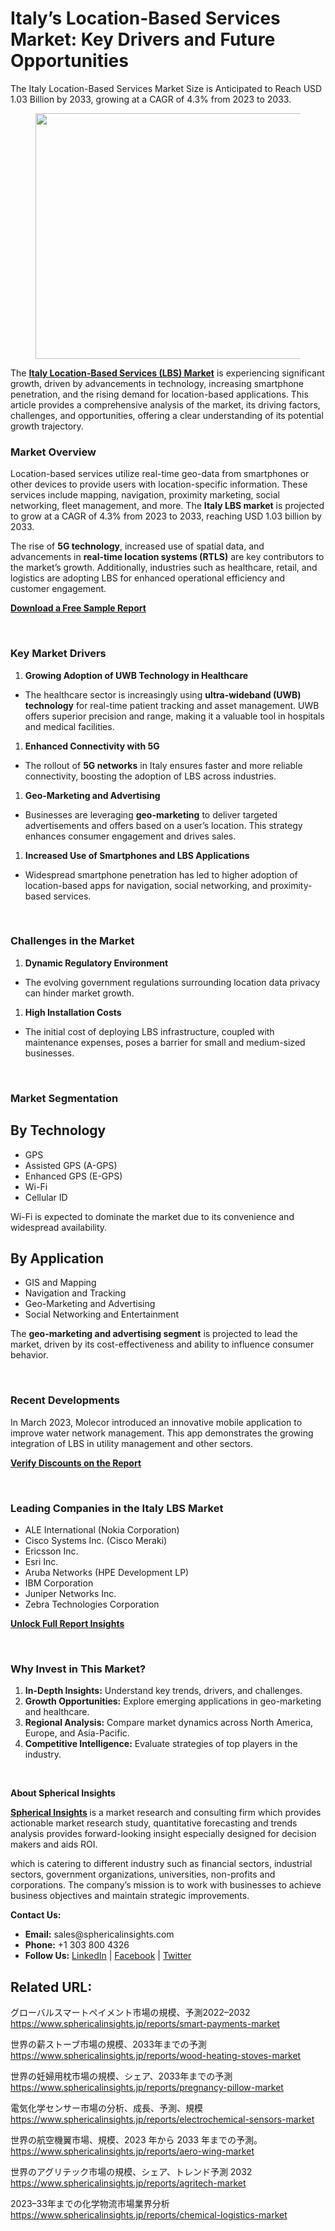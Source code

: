 <h1 id="8797" class="pw-post-title fo fp fq bf fr fs ft fu fv fw fx fy fz ga gb gc gd ge gf gg gh gi gj gk gl gm gn go gp gq bk" data-testid="storyTitle" data-selectable-paragraph=""><strong class="al">Italy&rsquo;s Location-Based Services Market: Key Drivers and Future Opportunities</strong></h1>
<div class="eq er es et eu l">
<article>
<div class="l">
<div class="l">
<section>
<div>
<div class="fj fk fl fm fn">
<div class="ab cb">
<div class="ci bh ev ew ex ey">
<p id="90f6" class="pw-post-body-paragraph lg lh fq li b lj lk ll lm ln lo lp lq lr ls lt lu lv lw lx ly lz ma mb mc md fj bk" data-selectable-paragraph="">The Italy Location-Based Services Market Size is Anticipated to Reach USD 1.03 Billion by 2033, growing at a CAGR of 4.3% from 2023 to 2033.</p>
<figure class="mh mi mj mk ml mm me mf paragraph-image">
<div class="mn mo ed mp bh mq" tabindex="0">
<div class="me mf mg"><picture><source srcset="https://miro.medium.com/v2/resize:fit:640/format:webp/1*uLOSjAmNP12-VHCLQ4cfRQ.jpeg 640w, https://miro.medium.com/v2/resize:fit:720/format:webp/1*uLOSjAmNP12-VHCLQ4cfRQ.jpeg 720w, https://miro.medium.com/v2/resize:fit:750/format:webp/1*uLOSjAmNP12-VHCLQ4cfRQ.jpeg 750w, https://miro.medium.com/v2/resize:fit:786/format:webp/1*uLOSjAmNP12-VHCLQ4cfRQ.jpeg 786w, https://miro.medium.com/v2/resize:fit:828/format:webp/1*uLOSjAmNP12-VHCLQ4cfRQ.jpeg 828w, https://miro.medium.com/v2/resize:fit:1100/format:webp/1*uLOSjAmNP12-VHCLQ4cfRQ.jpeg 1100w, https://miro.medium.com/v2/resize:fit:1400/format:webp/1*uLOSjAmNP12-VHCLQ4cfRQ.jpeg 1400w" type="image/webp" sizes="(min-resolution: 4dppx) and (max-width: 700px) 50vw, (-webkit-min-device-pixel-ratio: 4) and (max-width: 700px) 50vw, (min-resolution: 3dppx) and (max-width: 700px) 67vw, (-webkit-min-device-pixel-ratio: 3) and (max-width: 700px) 65vw, (min-resolution: 2.5dppx) and (max-width: 700px) 80vw, (-webkit-min-device-pixel-ratio: 2.5) and (max-width: 700px) 80vw, (min-resolution: 2dppx) and (max-width: 700px) 100vw, (-webkit-min-device-pixel-ratio: 2) and (max-width: 700px) 100vw, 700px" /><source srcset="https://miro.medium.com/v2/resize:fit:640/1*uLOSjAmNP12-VHCLQ4cfRQ.jpeg 640w, https://miro.medium.com/v2/resize:fit:720/1*uLOSjAmNP12-VHCLQ4cfRQ.jpeg 720w, https://miro.medium.com/v2/resize:fit:750/1*uLOSjAmNP12-VHCLQ4cfRQ.jpeg 750w, https://miro.medium.com/v2/resize:fit:786/1*uLOSjAmNP12-VHCLQ4cfRQ.jpeg 786w, https://miro.medium.com/v2/resize:fit:828/1*uLOSjAmNP12-VHCLQ4cfRQ.jpeg 828w, https://miro.medium.com/v2/resize:fit:1100/1*uLOSjAmNP12-VHCLQ4cfRQ.jpeg 1100w, https://miro.medium.com/v2/resize:fit:1400/1*uLOSjAmNP12-VHCLQ4cfRQ.jpeg 1400w" sizes="(min-resolution: 4dppx) and (max-width: 700px) 50vw, (-webkit-min-device-pixel-ratio: 4) and (max-width: 700px) 50vw, (min-resolution: 3dppx) and (max-width: 700px) 67vw, (-webkit-min-device-pixel-ratio: 3) and (max-width: 700px) 65vw, (min-resolution: 2.5dppx) and (max-width: 700px) 80vw, (-webkit-min-device-pixel-ratio: 2.5) and (max-width: 700px) 80vw, (min-resolution: 2dppx) and (max-width: 700px) 100vw, (-webkit-min-device-pixel-ratio: 2) and (max-width: 700px) 100vw, 700px" data-testid="og" /><img class="bh ko mr c" src="https://miro.medium.com/v2/resize:fit:840/1*uLOSjAmNP12-VHCLQ4cfRQ.jpeg" alt="" width="700" height="393" /></picture></div>
</div>
</figure>
<p id="e35e" class="pw-post-body-paragraph lg lh fq li b lj lk ll lm ln lo lp lq lr ls lt lu lv lw lx ly lz ma mb mc md fj bk" data-selectable-paragraph="">The&nbsp;<a class="af ms" href="https://www.sphericalinsights.com/reports/italy-location-based-services-market" target="_blank" rel="noopener ugc nofollow"><strong class="li fr">Italy Location-Based Services (LBS) Market</strong></a>&nbsp;is experiencing significant growth, driven by advancements in technology, increasing smartphone penetration, and the rising demand for location-based applications. This article provides a comprehensive analysis of the market, its driving factors, challenges, and opportunities, offering a clear understanding of its potential growth trajectory.</p>
<h1 id="9891" class="mt mu fq bf mv mw mx my mz na nb nc nd ne nf ng nh ni nj nk nl nm nn no np nq bk" data-selectable-paragraph="">Market Overview</h1>
<p id="e005" class="pw-post-body-paragraph lg lh fq li b lj nr ll lm ln ns lp lq lr nt lt lu lv nu lx ly lz nv mb mc md fj bk" data-selectable-paragraph="">Location-based services utilize real-time geo-data from smartphones or other devices to provide users with location-specific information. These services include mapping, navigation, proximity marketing, social networking, fleet management, and more. The&nbsp;<strong class="li fr">Italy LBS market</strong>&nbsp;is projected to grow at a CAGR of 4.3% from 2023 to 2033, reaching USD 1.03 billion by 2033.</p>
<p id="3393" class="pw-post-body-paragraph lg lh fq li b lj lk ll lm ln lo lp lq lr ls lt lu lv lw lx ly lz ma mb mc md fj bk" data-selectable-paragraph="">The rise of&nbsp;<strong class="li fr">5G technology</strong>, increased use of spatial data, and advancements in&nbsp;<strong class="li fr">real-time location systems (RTLS)</strong>&nbsp;are key contributors to the market&rsquo;s growth. Additionally, industries such as healthcare, retail, and logistics are adopting LBS for enhanced operational efficiency and customer engagement.</p>
<p id="b6b1" class="pw-post-body-paragraph lg lh fq li b lj lk ll lm ln lo lp lq lr ls lt lu lv lw lx ly lz ma mb mc md fj bk" data-selectable-paragraph=""><a class="af ms" href="https://www.sphericalinsights.com/request-sample/7115" target="_blank" rel="noopener ugc nofollow"><strong class="li fr">Download a Free Sample Report</strong></a></p>
</div>
</div>
</div>
<div class="ab cb nw nx ny nz">&nbsp;</div>
<div class="fj fk fl fm fn">
<div class="ab cb">
<div class="ci bh ev ew ex ey">
<h1 id="d3c1" class="mt mu fq bf mv mw oe my mz na of nc nd ne og ng nh ni oh nk nl nm oi no np nq bk" data-selectable-paragraph="">Key Market Drivers</h1>
<ol class="">
<li id="3a27" class="lg lh fq li b lj nr ll lm ln ns lp lq lr nt lt lu lv nu lx ly lz nv mb mc md oj ok ol bk" data-selectable-paragraph=""><strong class="li fr">Growing Adoption of UWB Technology in Healthcare</strong></li>
</ol>
<ul class="">
<li id="bfb3" class="lg lh fq li b lj lk ll lm ln lo lp lq lr ls lt lu lv lw lx ly lz ma mb mc md om ok ol bk" data-selectable-paragraph="">The healthcare sector is increasingly using&nbsp;<strong class="li fr">ultra-wideband (UWB) technology</strong>&nbsp;for real-time patient tracking and asset management. UWB offers superior precision and range, making it a valuable tool in hospitals and medical facilities.</li>
</ul>
<ol class="">
<li id="34a4" class="lg lh fq li b lj lk ll lm ln lo lp lq lr ls lt lu lv lw lx ly lz ma mb mc md oj ok ol bk" data-selectable-paragraph=""><strong class="li fr">Enhanced Connectivity with 5G</strong></li>
</ol>
<ul class="">
<li id="02e2" class="lg lh fq li b lj lk ll lm ln lo lp lq lr ls lt lu lv lw lx ly lz ma mb mc md om ok ol bk" data-selectable-paragraph="">The rollout of&nbsp;<strong class="li fr">5G networks</strong>&nbsp;in Italy ensures faster and more reliable connectivity, boosting the adoption of LBS across industries.</li>
</ul>
<ol class="">
<li id="8d31" class="lg lh fq li b lj lk ll lm ln lo lp lq lr ls lt lu lv lw lx ly lz ma mb mc md oj ok ol bk" data-selectable-paragraph=""><strong class="li fr">Geo-Marketing and Advertising</strong></li>
</ol>
<ul class="">
<li id="2af8" class="lg lh fq li b lj lk ll lm ln lo lp lq lr ls lt lu lv lw lx ly lz ma mb mc md om ok ol bk" data-selectable-paragraph="">Businesses are leveraging&nbsp;<strong class="li fr">geo-marketing</strong>&nbsp;to deliver targeted advertisements and offers based on a user&rsquo;s location. This strategy enhances consumer engagement and drives sales.</li>
</ul>
<ol class="">
<li id="ad56" class="lg lh fq li b lj lk ll lm ln lo lp lq lr ls lt lu lv lw lx ly lz ma mb mc md oj ok ol bk" data-selectable-paragraph=""><strong class="li fr">Increased Use of Smartphones and LBS Applications</strong></li>
</ol>
<ul class="">
<li id="9c9a" class="lg lh fq li b lj lk ll lm ln lo lp lq lr ls lt lu lv lw lx ly lz ma mb mc md om ok ol bk" data-selectable-paragraph="">Widespread smartphone penetration has led to higher adoption of location-based apps for navigation, social networking, and proximity-based services.</li>
</ul>
</div>
</div>
</div>
<div class="ab cb nw nx ny nz">&nbsp;</div>
<div class="fj fk fl fm fn">
<div class="ab cb">
<div class="ci bh ev ew ex ey">
<h1 id="2a71" class="mt mu fq bf mv mw oe my mz na of nc nd ne og ng nh ni oh nk nl nm oi no np nq bk" data-selectable-paragraph="">Challenges in the Market</h1>
<ol class="">
<li id="7917" class="lg lh fq li b lj nr ll lm ln ns lp lq lr nt lt lu lv nu lx ly lz nv mb mc md oj ok ol bk" data-selectable-paragraph=""><strong class="li fr">Dynamic Regulatory Environment</strong></li>
</ol>
<ul class="">
<li id="47dc" class="lg lh fq li b lj lk ll lm ln lo lp lq lr ls lt lu lv lw lx ly lz ma mb mc md om ok ol bk" data-selectable-paragraph="">The evolving government regulations surrounding location data privacy can hinder market growth.</li>
</ul>
<ol class="">
<li id="54f2" class="lg lh fq li b lj lk ll lm ln lo lp lq lr ls lt lu lv lw lx ly lz ma mb mc md oj ok ol bk" data-selectable-paragraph=""><strong class="li fr">High Installation Costs</strong></li>
</ol>
<ul class="">
<li id="812f" class="lg lh fq li b lj lk ll lm ln lo lp lq lr ls lt lu lv lw lx ly lz ma mb mc md om ok ol bk" data-selectable-paragraph="">The initial cost of deploying LBS infrastructure, coupled with maintenance expenses, poses a barrier for small and medium-sized businesses.</li>
</ul>
</div>
</div>
</div>
<div class="ab cb nw nx ny nz">&nbsp;</div>
<div class="fj fk fl fm fn">
<div class="ab cb">
<div class="ci bh ev ew ex ey">
<h1 id="02fa" class="mt mu fq bf mv mw oe my mz na of nc nd ne og ng nh ni oh nk nl nm oi no np nq bk" data-selectable-paragraph="">Market Segmentation</h1>
<h2 id="dfc5" class="on mu fq bf mv oo op oq mz or os ot nd lr ou ov ow lv ox oy oz lz pa pb pc pd bk" data-selectable-paragraph="">By Technology</h2>
<ul class="">
<li id="ea47" class="lg lh fq li b lj nr ll lm ln ns lp lq lr nt lt lu lv nu lx ly lz nv mb mc md om ok ol bk" data-selectable-paragraph="">GPS</li>
<li id="a5b5" class="lg lh fq li b lj pe ll lm ln pf lp lq lr pg lt lu lv ph lx ly lz pi mb mc md om ok ol bk" data-selectable-paragraph="">Assisted GPS (A-GPS)</li>
<li id="0c4c" class="lg lh fq li b lj pe ll lm ln pf lp lq lr pg lt lu lv ph lx ly lz pi mb mc md om ok ol bk" data-selectable-paragraph="">Enhanced GPS (E-GPS)</li>
<li id="dd32" class="lg lh fq li b lj pe ll lm ln pf lp lq lr pg lt lu lv ph lx ly lz pi mb mc md om ok ol bk" data-selectable-paragraph="">Wi-Fi</li>
<li id="ba97" class="lg lh fq li b lj pe ll lm ln pf lp lq lr pg lt lu lv ph lx ly lz pi mb mc md om ok ol bk" data-selectable-paragraph="">Cellular ID</li>
</ul>
<p id="5c97" class="pw-post-body-paragraph lg lh fq li b lj lk ll lm ln lo lp lq lr ls lt lu lv lw lx ly lz ma mb mc md fj bk" data-selectable-paragraph="">Wi-Fi is expected to dominate the market due to its convenience and widespread availability.</p>
<h2 id="aa0c" class="on mu fq bf mv oo op oq mz or os ot nd lr ou ov ow lv ox oy oz lz pa pb pc pd bk" data-selectable-paragraph="">By Application</h2>
<ul class="">
<li id="3347" class="lg lh fq li b lj nr ll lm ln ns lp lq lr nt lt lu lv nu lx ly lz nv mb mc md om ok ol bk" data-selectable-paragraph="">GIS and Mapping</li>
<li id="7dda" class="lg lh fq li b lj pe ll lm ln pf lp lq lr pg lt lu lv ph lx ly lz pi mb mc md om ok ol bk" data-selectable-paragraph="">Navigation and Tracking</li>
<li id="4dff" class="lg lh fq li b lj pe ll lm ln pf lp lq lr pg lt lu lv ph lx ly lz pi mb mc md om ok ol bk" data-selectable-paragraph="">Geo-Marketing and Advertising</li>
<li id="ed59" class="lg lh fq li b lj pe ll lm ln pf lp lq lr pg lt lu lv ph lx ly lz pi mb mc md om ok ol bk" data-selectable-paragraph="">Social Networking and Entertainment</li>
</ul>
<p id="fb22" class="pw-post-body-paragraph lg lh fq li b lj lk ll lm ln lo lp lq lr ls lt lu lv lw lx ly lz ma mb mc md fj bk" data-selectable-paragraph="">The&nbsp;<strong class="li fr">geo-marketing and advertising segment</strong>&nbsp;is projected to lead the market, driven by its cost-effectiveness and ability to influence consumer behavior.</p>
</div>
</div>
</div>
<div class="ab cb nw nx ny nz">&nbsp;</div>
<div class="fj fk fl fm fn">
<div class="ab cb">
<div class="ci bh ev ew ex ey">
<h1 id="c86b" class="mt mu fq bf mv mw oe my mz na of nc nd ne og ng nh ni oh nk nl nm oi no np nq bk" data-selectable-paragraph="">Recent Developments</h1>
<p id="1af8" class="pw-post-body-paragraph lg lh fq li b lj nr ll lm ln ns lp lq lr nt lt lu lv nu lx ly lz nv mb mc md fj bk" data-selectable-paragraph="">In March 2023, Molecor introduced an innovative mobile application to improve water network management. This app demonstrates the growing integration of LBS in utility management and other sectors.</p>
<p id="6f51" class="pw-post-body-paragraph lg lh fq li b lj lk ll lm ln lo lp lq lr ls lt lu lv lw lx ly lz ma mb mc md fj bk" data-selectable-paragraph=""><a class="af ms" href="https://www.sphericalinsights.com/request-discount/7115" target="_blank" rel="noopener ugc nofollow"><strong class="li fr">Verify Discounts on the Report</strong></a></p>
</div>
</div>
</div>
<div class="ab cb nw nx ny nz">&nbsp;</div>
<div class="fj fk fl fm fn">
<div class="ab cb">
<div class="ci bh ev ew ex ey">
<h1 id="25f9" class="mt mu fq bf mv mw oe my mz na of nc nd ne og ng nh ni oh nk nl nm oi no np nq bk" data-selectable-paragraph="">Leading Companies in the Italy LBS Market</h1>
<ul class="">
<li id="7b16" class="lg lh fq li b lj nr ll lm ln ns lp lq lr nt lt lu lv nu lx ly lz nv mb mc md om ok ol bk" data-selectable-paragraph="">ALE International (Nokia Corporation)</li>
<li id="12ed" class="lg lh fq li b lj pe ll lm ln pf lp lq lr pg lt lu lv ph lx ly lz pi mb mc md om ok ol bk" data-selectable-paragraph="">Cisco Systems Inc. (Cisco Meraki)</li>
<li id="0e17" class="lg lh fq li b lj pe ll lm ln pf lp lq lr pg lt lu lv ph lx ly lz pi mb mc md om ok ol bk" data-selectable-paragraph="">Ericsson Inc.</li>
<li id="8d0b" class="lg lh fq li b lj pe ll lm ln pf lp lq lr pg lt lu lv ph lx ly lz pi mb mc md om ok ol bk" data-selectable-paragraph="">Esri Inc.</li>
<li id="561c" class="lg lh fq li b lj pe ll lm ln pf lp lq lr pg lt lu lv ph lx ly lz pi mb mc md om ok ol bk" data-selectable-paragraph="">Aruba Networks (HPE Development LP)</li>
<li id="caea" class="lg lh fq li b lj pe ll lm ln pf lp lq lr pg lt lu lv ph lx ly lz pi mb mc md om ok ol bk" data-selectable-paragraph="">IBM Corporation</li>
<li id="00ae" class="lg lh fq li b lj pe ll lm ln pf lp lq lr pg lt lu lv ph lx ly lz pi mb mc md om ok ol bk" data-selectable-paragraph="">Juniper Networks Inc.</li>
<li id="9915" class="lg lh fq li b lj pe ll lm ln pf lp lq lr pg lt lu lv ph lx ly lz pi mb mc md om ok ol bk" data-selectable-paragraph="">Zebra Technologies Corporation</li>
</ul>
<p id="f2a0" class="pw-post-body-paragraph lg lh fq li b lj lk ll lm ln lo lp lq lr ls lt lu lv lw lx ly lz ma mb mc md fj bk" data-selectable-paragraph=""><a class="af ms" href="https://www.sphericalinsights.com/reports/italy-location-based-services-market" target="_blank" rel="noopener ugc nofollow"><strong class="li fr">Unlock Full Report Insights</strong></a></p>
</div>
</div>
</div>
<div class="ab cb nw nx ny nz">&nbsp;</div>
<div class="fj fk fl fm fn">
<div class="ab cb">
<div class="ci bh ev ew ex ey">
<h1 id="9183" class="mt mu fq bf mv mw oe my mz na of nc nd ne og ng nh ni oh nk nl nm oi no np nq bk" data-selectable-paragraph="">Why Invest in This Market?</h1>
<ol class="">
<li id="e825" class="lg lh fq li b lj nr ll lm ln ns lp lq lr nt lt lu lv nu lx ly lz nv mb mc md oj ok ol bk" data-selectable-paragraph=""><strong class="li fr">In-Depth Insights:</strong>&nbsp;Understand key trends, drivers, and challenges.</li>
<li id="f790" class="lg lh fq li b lj pe ll lm ln pf lp lq lr pg lt lu lv ph lx ly lz pi mb mc md oj ok ol bk" data-selectable-paragraph=""><strong class="li fr">Growth Opportunities:</strong>&nbsp;Explore emerging applications in geo-marketing and healthcare.</li>
<li id="7b52" class="lg lh fq li b lj pe ll lm ln pf lp lq lr pg lt lu lv ph lx ly lz pi mb mc md oj ok ol bk" data-selectable-paragraph=""><strong class="li fr">Regional Analysis:</strong>&nbsp;Compare market dynamics across North America, Europe, and Asia-Pacific.</li>
<li id="b9b3" class="lg lh fq li b lj pe ll lm ln pf lp lq lr pg lt lu lv ph lx ly lz pi mb mc md oj ok ol bk" data-selectable-paragraph=""><strong class="li fr">Competitive Intelligence:</strong>&nbsp;Evaluate strategies of top players in the industry.</li>
</ol>
</div>
</div>
</div>
<div class="ab cb nw nx ny nz">&nbsp;</div>
<div class="fj fk fl fm fn">
<div class="ab cb">
<div class="ci bh ev ew ex ey">
<p id="e3c9" class="pw-post-body-paragraph lg lh fq li b lj lk ll lm ln lo lp lq lr ls lt lu lv lw lx ly lz ma mb mc md fj bk" data-selectable-paragraph=""><strong class="li fr">About Spherical Insights</strong></p>
<p id="6f83" class="pw-post-body-paragraph lg lh fq li b lj lk ll lm ln lo lp lq lr ls lt lu lv lw lx ly lz ma mb mc md fj bk" data-selectable-paragraph=""><a class="af ms" href="https://www.sphericalinsights.com/" target="_blank" rel="noopener ugc nofollow"><strong class="li fr">Spherical Insights</strong></a><strong class="li fr">&nbsp;</strong>is a market research and consulting firm which provides actionable market research study, quantitative forecasting and trends analysis provides forward-looking insight especially designed for decision makers and aids ROI.</p>
<p id="4c88" class="pw-post-body-paragraph lg lh fq li b lj lk ll lm ln lo lp lq lr ls lt lu lv lw lx ly lz ma mb mc md fj bk" data-selectable-paragraph="">which is catering to different industry such as financial sectors, industrial sectors, government organizations, universities, non-profits and corporations. The company&rsquo;s mission is to work with businesses to achieve business objectives and maintain strategic improvements.</p>
<p id="7754" class="pw-post-body-paragraph lg lh fq li b lj lk ll lm ln lo lp lq lr ls lt lu lv lw lx ly lz ma mb mc md fj bk" data-selectable-paragraph=""><strong class="li fr">Contact Us:</strong></p>
<ul class="">
<li id="20f5" class="lg lh fq li b lj lk ll lm ln lo lp lq lr ls lt lu lv lw lx ly lz ma mb mc md om ok ol bk" data-selectable-paragraph=""><strong class="li fr">Email:</strong>&nbsp;sales@sphericalinsights.com</li>
<li id="2d3a" class="lg lh fq li b lj pe ll lm ln pf lp lq lr pg lt lu lv ph lx ly lz pi mb mc md om ok ol bk" data-selectable-paragraph=""><strong class="li fr">Phone:</strong>&nbsp;+1 303 800 4326</li>
<li id="2d54" class="lg lh fq li b lj pe ll lm ln pf lp lq lr pg lt lu lv ph lx ly lz pi mb mc md om ok ol bk" data-selectable-paragraph=""><strong class="li fr">Follow Us:</strong>&nbsp;<a class="af ms" href="https://www.linkedin.com/company/spherical-insight/" target="_blank" rel="noopener ugc nofollow">LinkedIn</a>&nbsp;|&nbsp;<a class="af ms" href="https://www.facebook.com/sphericalinsights22" target="_blank" rel="noopener ugc nofollow">Facebook</a>&nbsp;|&nbsp;<a class="af ms" href="https://twitter.com/SInsights_US" target="_blank" rel="noopener ugc nofollow">Twitter</a></li>
</ul>
<h2 id="a063" class="on mu fq bf mv oo op oq mz or os ot nd lr ou ov ow lv ox oy oz lz pa pb pc pd bk" data-selectable-paragraph="">Related URL:</h2>
<p id="e0d6" class="pw-post-body-paragraph lg lh fq li b lj nr ll lm ln ns lp lq lr nt lt lu lv nu lx ly lz nv mb mc md fj bk" data-selectable-paragraph="">グローバルスマートペイメント市場の規模、予測2022&ndash;2032<br /><a class="af ms" href="https://www.sphericalinsights.jp/reports/smart-payments-market" target="_blank" rel="noopener ugc nofollow">https://www.sphericalinsights.jp/reports/smart-payments-market</a></p>
<p id="cba6" class="pw-post-body-paragraph lg lh fq li b lj lk ll lm ln lo lp lq lr ls lt lu lv lw lx ly lz ma mb mc md fj bk" data-selectable-paragraph="">世界の薪ストーブ市場の規模、2033年までの予測<br /><a class="af ms" href="https://www.sphericalinsights.jp/reports/wood-heating-stoves-market" target="_blank" rel="noopener ugc nofollow">https://www.sphericalinsights.jp/reports/wood-heating-stoves-market</a></p>
<p id="2870" class="pw-post-body-paragraph lg lh fq li b lj lk ll lm ln lo lp lq lr ls lt lu lv lw lx ly lz ma mb mc md fj bk" data-selectable-paragraph="">世界の妊婦用枕市場の規模、シェア、2033年までの予測<br /><a class="af ms" href="https://www.sphericalinsights.jp/reports/pregnancy-pillow-market" target="_blank" rel="noopener ugc nofollow">https://www.sphericalinsights.jp/reports/pregnancy-pillow-market</a></p>
<p id="58fb" class="pw-post-body-paragraph lg lh fq li b lj lk ll lm ln lo lp lq lr ls lt lu lv lw lx ly lz ma mb mc md fj bk" data-selectable-paragraph="">電気化学センサー市場の分析、成長、予測、規模<br /><a class="af ms" href="https://www.sphericalinsights.jp/reports/electrochemical-sensors-market" target="_blank" rel="noopener ugc nofollow">https://www.sphericalinsights.jp/reports/electrochemical-sensors-market</a></p>
<p id="ce2c" class="pw-post-body-paragraph lg lh fq li b lj lk ll lm ln lo lp lq lr ls lt lu lv lw lx ly lz ma mb mc md fj bk" data-selectable-paragraph="">世界の航空機翼市場、規模、2023 年から 2033 年までの予測。<br /><a class="af ms" href="https://www.sphericalinsights.jp/reports/aero-wing-market" target="_blank" rel="noopener ugc nofollow">https://www.sphericalinsights.jp/reports/aero-wing-market</a></p>
<p id="d6e6" class="pw-post-body-paragraph lg lh fq li b lj lk ll lm ln lo lp lq lr ls lt lu lv lw lx ly lz ma mb mc md fj bk" data-selectable-paragraph="">世界のアグリテック市場の規模、シェア、トレンド予測 2032<br /><a class="af ms" href="https://www.sphericalinsights.jp/reports/agritech-market" target="_blank" rel="noopener ugc nofollow">https://www.sphericalinsights.jp/reports/agritech-market</a></p>
<p id="500d" class="pw-post-body-paragraph lg lh fq li b lj lk ll lm ln lo lp lq lr ls lt lu lv lw lx ly lz ma mb mc md fj bk" data-selectable-paragraph="">2023&ndash;33年までの化学物流市場業界分析<br /><a class="af ms" href="https://www.sphericalinsights.jp/reports/chemical-logistics-market" target="_blank" rel="noopener ugc nofollow">https://www.sphericalinsights.jp/reports/chemical-logistics-market</a></p>
</div>
</div>
</div>
</div>
</section>
</div>
</div>
</article>
</div>
<div class="l">&nbsp;</div>
<footer class="pj pk pl pm pn ab q po pp c">
<div class="l ae">&nbsp;</div>
</footer>
<div class="px l">&nbsp;</div>
